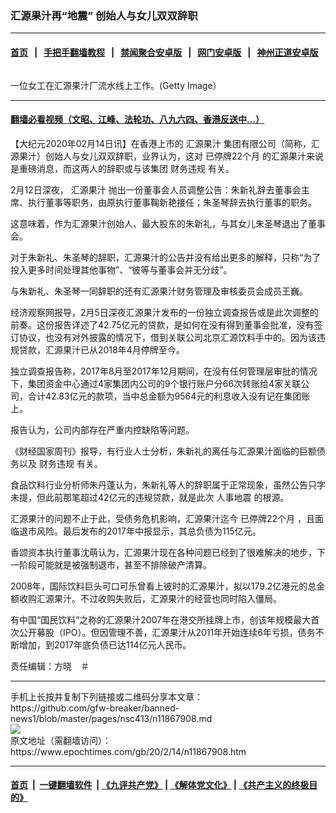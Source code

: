 ### 汇源果汁再“地震” 创始人与女儿双双辞职
------------------------

#### [首页](https://github.com/gfw-breaker/banned-news1/blob/master/README.md) &nbsp;&nbsp;|&nbsp;&nbsp; [手把手翻墙教程](https://github.com/gfw-breaker/guides/wiki) &nbsp;&nbsp;|&nbsp;&nbsp; [禁闻聚合安卓版](https://github.com/gfw-breaker/bn-android) &nbsp;&nbsp;|&nbsp;&nbsp; [网门安卓版](https://github.com/oGate2/oGate) &nbsp;&nbsp;|&nbsp;&nbsp; [神州正道安卓版](https://github.com/SzzdOgate/update) 



<div><img alt="" class="aligncenter wp-post-image" src="https://i.epochtimes.com/assets/uploads/2008/09/809030834241813-600x400.jpg"/>
<div class="red16 caption">
 <p>
  一位女工在汇源果汁厂流水线上工作。(Getty Image）
 </p>
</div>
</div><hr/>

#### [翻墙必看视频（文昭、江峰、法轮功、八九六四、香港反送中...）](https://github.com/gfw-breaker/banned-news1/blob/master/pages/link3.md)

<div><p>
 【大纪元2020年02月14日讯】在香港上市的
 <ok href="https://www.epochtimes.com/gb/tag/%E6%B1%87%E6%BA%90%E6%9E%9C%E6%B1%81.html">
  汇源果汁
 </ok>
 集团有限公司（简称，汇源果汁）创始人与女儿双双辞职，业界认为，这对
 <ok href="https://www.epochtimes.com/gb/tag/%E5%B7%B2%E5%81%9C%E7%89%8C22%E4%B8%AA%E6%9C%88.html">
  已停牌22个月
 </ok>
 的汇源果汁来说是重磅消息，而这两人的辞职或与该集团
 <ok href="https://www.epochtimes.com/gb/tag/%E8%B4%A2%E5%8A%A1%E8%BF%9D%E8%A7%84.html">
  财务违规
 </ok>
 有关。
</p>
<p>
 2月12日深夜，
 <ok href="https://www.epochtimes.com/gb/tag/%E6%B1%87%E6%BA%90%E6%9E%9C%E6%B1%81.html">
  汇源果汁
 </ok>
 抛出一份董事会人员调整公告：朱新礼辞去董事会主席、执行董事等职务，由原执行董事鞠新艳接任；朱圣琴辞去执行董事的职务。
</p>
<p>
 这意味着，作为汇源果汁创始人、最大股东的朱新礼，与其女儿朱圣琴退出了董事会。
</p>
<p>
 对于朱新礼、朱圣琴的辞职，汇源果汁的公告并没有给出更多的解释，只称“为了投入更多时间处理其他事物”、“彼等与董事会并无分歧”。
</p>
<p>
 与朱新礼、朱圣琴一同辞职的还有汇源果汁财务管理及审核委员会成员王巍。
</p>
<p>
 经济观察网报导，2月5日深夜汇源果汁发布的一份独立调查报告或是此次调整的前奏。这份报告详述了42.75亿元的贷款，是如何在没有得到董事会批准，没有签订协议，也没有对外披露的情况下，借到关联公司北京汇源饮料手中的。因为该违规贷款，汇源果汁已从2018年4月停牌至今。
</p>
<p>
 独立调查报告称，2017年8月至2017年12月期间，在没有任何管理层审批的情况下，集团资金中心通过4家集团内公司的9个银行账户分66次转账给4家关联公司，合计42.83亿元的款项，当中总金额为9564元的利息收入没有记在集团账上。
</p>
<p>
 报告认为，公司内部存在严重内控缺陷等问题。
</p>
<p>
 《财经国家周刊》报导，有行业人士分析，朱新礼的离任与汇源果汁面临的巨额债务以及
 <ok href="https://www.epochtimes.com/gb/tag/%E8%B4%A2%E5%8A%A1%E8%BF%9D%E8%A7%84.html">
  财务违规
 </ok>
 有关。
</p>
<p>
 食品饮料行业分析师朱丹蓬认为，朱新礼等人的辞职属于正常现象，虽然公告只字未提，但此前那笔超过42亿元的违规贷款，就是此次
 <ok href="https://www.epochtimes.com/gb/tag/%E4%BA%BA%E4%BA%8B%E5%9C%B0%E9%9C%87.html">
  人事地震
 </ok>
 的根源。
</p>
<p>
 汇源果汁的问题不止于此，受债务危机影响，汇源果汁迄今
 <ok href="https://www.epochtimes.com/gb/tag/%E5%B7%B2%E5%81%9C%E7%89%8C22%E4%B8%AA%E6%9C%88.html">
  已停牌22个月
 </ok>
 ，且面临退市风险。最后发布的2017年中报显示，其总负债为115亿元。
</p>
<p>
 香颂资本执行董事沈萌认为，汇源果汁现在各种问题已经到了很难解决的地步，下一阶段可能就是被强制退市，甚至不排除破产清算。
</p>
<p>
 2008年，国际饮料巨头可口可乐曾看上彼时的汇源果汁，拟以179.2亿港元的总金额收购汇源果汁。不过收购失败后，汇源果汁的经营也同时陷入僵局。
</p>
<p>
 有中国“国民饮料”之称的汇源果汁2007年在港交所挂牌上市，创该年规模最大首次公开募股（IPO）。但因管理不善，汇源果汁从2011年开始连续6年亏损，债务不断增加，到2017年底负债已达114亿元人民币。
</p>
<p>
 责任编辑：方晓　＃
</p>
</div>
<hr/>
手机上长按并复制下列链接或二维码分享本文章：<br/>
https://github.com/gfw-breaker/banned-news1/blob/master/pages/nsc413/n11867908.md <br/>
<a href='https://github.com/gfw-breaker/banned-news1/blob/master/pages/nsc413/n11867908.md'><img src='https://github.com/gfw-breaker/banned-news1/blob/master/pages/nsc413/n11867908.md.png'/></a> <br/>
原文地址（需翻墙访问）：https://www.epochtimes.com/gb/20/2/14/n11867908.htm


------------------------
#### [首页](https://github.com/gfw-breaker/banned-news1/blob/master/README.md) &nbsp;|&nbsp; [一键翻墙软件](https://github.com/gfw-breaker/nogfw/blob/master/README.md) &nbsp;| [《九评共产党》](https://github.com/gfw-breaker/9ping.md/blob/master/README.md#九评之一评共产党是什么) | [《解体党文化》](https://github.com/gfw-breaker/jtdwh.md/blob/master/README.md) | [《共产主义的终极目的》](https://github.com/gfw-breaker/gczydzjmd.md/blob/master/README.md)


<img src='http://gfw-breaker.win/banned-news/pages/nsc413/n11867908.md' width='0px' height='0px'/>